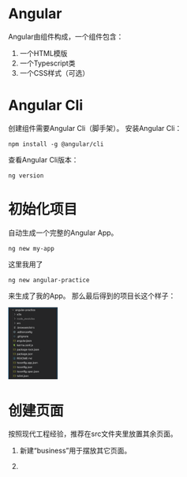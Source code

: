 # Angular

Angular由组件构成，一个组件包含：
1. 一个HTML模版
2. 一个Typescript类
3. 一个CSS样式（可选）

# Angular Cli

创建组件需要Angular Cli（脚手架）。
安装Angular Cli：
```
npm install -g @angular/cli
```

查看Angular Cli版本：
```
ng version
```

# 初始化项目

自动生成一个完整的Angular App。
```
ng new my-app
```

这里我用了
```
ng new angular-practice
```
来生成了我的App。
那么最后得到的项目长这个样子：

<img src="pictures/init-project.png" width="100px">

# 创建页面

按照现代工程经验，推荐在src文件夹里放置其余页面。

1. 新建“business”用于摆放其它页面。

2. 